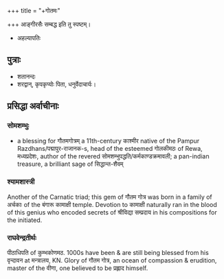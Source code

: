 +++
title = "+गोतमः"

+++
आङ्गीरसैः सम्बद्ध इति तु स्पष्टम्। 

- अहल्यापतिः

## पुत्राः
- शतानन्दः
- शरद्वान्, कृपकृप्योः पिता, धनुर्वेदाचार्यः।

## प्रसिद्धा अर्वाचीनाः
### सोमशम्भुः
- a blessing for गौतमगोत्रम् a 11th-century काश्मीर native of the Pampur Razdhans/पद्मापुर-राजानक-s, head of the esteemed गोलकीमठः of Rewa, मध्यप्रदेशः, author of the revered सोमशम्भुपद्धति/कर्मकाण्डक्रमावली; a pan-indian treasure, a brilliant sage of सिद्धान्त-शैवम्

### श्यामशास्त्री
Another of the Carnatic triad; this gem of गौतम गोत्र was born in a family of अर्चकाः of the बंगारू कामाक्षी temple. Devotion to कामाक्षी naturally ran in the blood of this genius who encoded secrets of श्रीविद्या सम्प्रदाय in his compositions for the initiated.

### राघवेन्द्रतीर्थः
पीठाधिपति of कुम्भकोणमठ. 1000s have been & are still being blessed from his वृन्दावन at मन्त्रालय, KN. Glory of गौतम गोत्र, an ocean of compassion & erudition, master of the वीणा, one believed to be प्रह्लाद himself.